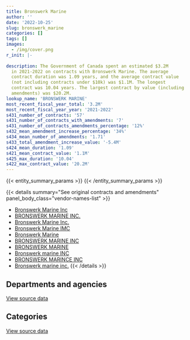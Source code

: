 ```yaml
---
title: Bronswerk Marine
author: ''
date: '2022-10-25'
slug: bronswerk_marine
categories: []
tags: []
images:
  - /img/cover.png
r_init: |-
  
description: The Government of Canada spent an estimated $3.2M
  in 2021-2022 on contracts with Bronswerk Marine. The average
  contract duration was 1.09 years, and the average contract value
  (not including contracts under $10k) was $1.1M. The longest
  contract was 10.04 years. The largest contract by value (including
  amendments) was $20.2M.
lookup_name: 'BRONSWERK MARINE'
most_recent_fiscal_year_total: '3.2M'
most_recent_fiscal_year_year: '2021-2022'
s431_number_of_contracts: '57'
s431_number_of_contracts_with_amendments: '7'
s431_number_of_contracts_amendments_percentage: '12%'
s432_mean_amendment_increase_percentage: '34%'
s434_mean_number_of_amendments: '1.71'
s433_total_amendment_increase_value: '-5.4M'
s424_mean_duration: '1.09'
s421_mean_contract_value: '1.1M'
s425_max_duration: '10.04'
s422_max_contract_value: '20.2M'
---
```


<script src="/rmarkdown-libs/htmlwidgets/htmlwidgets.js"></script>
<link href="/rmarkdown-libs/datatables-css/datatables-crosstalk.css" rel="stylesheet" />
<script src="/rmarkdown-libs/datatables-binding/datatables.js"></script>
<script src="/rmarkdown-libs/jquery/jquery-3.6.0.min.js"></script>
<link href="/rmarkdown-libs/dt-core-bootstrap/css/dataTables.bootstrap.min.css" rel="stylesheet" />
<link href="/rmarkdown-libs/dt-core-bootstrap/css/dataTables.bootstrap.extra.css" rel="stylesheet" />
<script src="/rmarkdown-libs/dt-core-bootstrap/js/jquery.dataTables.min.js"></script>
<script src="/rmarkdown-libs/dt-core-bootstrap/js/dataTables.bootstrap.min.js"></script>
<link href="/rmarkdown-libs/crosstalk/css/crosstalk.min.css" rel="stylesheet" />
<script src="/rmarkdown-libs/crosstalk/js/crosstalk.min.js"></script>
<script src="/rmarkdown-libs/htmlwidgets/htmlwidgets.js"></script>
<link href="/rmarkdown-libs/datatables-css/datatables-crosstalk.css" rel="stylesheet" />
<script src="/rmarkdown-libs/datatables-binding/datatables.js"></script>
<script src="/rmarkdown-libs/jquery/jquery-3.6.0.min.js"></script>
<link href="/rmarkdown-libs/dt-core-bootstrap/css/dataTables.bootstrap.min.css" rel="stylesheet" />
<link href="/rmarkdown-libs/dt-core-bootstrap/css/dataTables.bootstrap.extra.css" rel="stylesheet" />
<script src="/rmarkdown-libs/dt-core-bootstrap/js/jquery.dataTables.min.js"></script>
<script src="/rmarkdown-libs/dt-core-bootstrap/js/dataTables.bootstrap.min.js"></script>
<link href="/rmarkdown-libs/crosstalk/css/crosstalk.min.css" rel="stylesheet" />
<script src="/rmarkdown-libs/crosstalk/js/crosstalk.min.js"></script>

{{< entity_summary_params >}}
{{< /entity_summary_params >}}

{{< details summary="See original contracts and amendments" panel_body_class="vendor-names-list" >}}
- [Bronswerk Marine Inc](https://search.open.canada.ca/en/ct/?sort=contract_value_f%20desc&page=1&search_text=%22Bronswerk%20Marine%20Inc%22)
- [BRONSWERK MARINE INC.](https://search.open.canada.ca/en/ct/?sort=contract_value_f%20desc&page=1&search_text=%22BRONSWERK%20MARINE%20INC.%22)
- [Bronswerk Marine Inc.](https://search.open.canada.ca/en/ct/?sort=contract_value_f%20desc&page=1&search_text=%22Bronswerk%20Marine%20Inc.%22)
- [Bronswerk Marine IMC](https://search.open.canada.ca/en/ct/?sort=contract_value_f%20desc&page=1&search_text=%22Bronswerk%20Marine%20IMC%22)
- [Bronswerk Marine](https://search.open.canada.ca/en/ct/?sort=contract_value_f%20desc&page=1&search_text=%22Bronswerk%20Marine%22)
- [BRONSWERK MARINE INC](https://search.open.canada.ca/en/ct/?sort=contract_value_f%20desc&page=1&search_text=%22BRONSWERK%20MARINE%20INC%22)
- [BRONSWERK MARINE](https://search.open.canada.ca/en/ct/?sort=contract_value_f%20desc&page=1&search_text=%22BRONSWERK%20MARINE%22)
- [Bronswerk marine INC](https://search.open.canada.ca/en/ct/?sort=contract_value_f%20desc&page=1&search_text=%22Bronswerk%20marine%20INC%22)
- [BRONSWERK MARINCE INC](https://search.open.canada.ca/en/ct/?sort=contract_value_f%20desc&page=1&search_text=%22BRONSWERK%20MARINCE%20INC%22)
- [Bronswerk marine inc.](https://search.open.canada.ca/en/ct/?sort=contract_value_f%20desc&page=1&search_text=%22Bronswerk%20marine%20inc.%22)
{{< /details >}}

## Departments and agencies

<div id="htmlwidget-1" style="width:100%;height:auto;" class="datatables html-widget"></div>
<script type="application/json" data-for="htmlwidget-1">{"x":{"style":"bootstrap","filter":"none","vertical":false,"data":[["<a href=\"/departments/dfo-mpo/\">Fisheries and Oceans Canada<\/a>","<a href=\"/departments/dnd-mdn/\">National Defence<\/a>"],[2964.29,12123279.32],[49514.79,5203203.33],[null,3975328.87],[0,3213287.58]],"container":"<table class=\"table table-striped table-hover row-border order-column display\">\n  <thead>\n    <tr>\n      <th>Department<\/th>\n      <th>2018-2019<\/th>\n      <th>2019-2020<\/th>\n      <th>2020-2021<\/th>\n      <th>2021-2022<\/th>\n    <\/tr>\n  <\/thead>\n<\/table>","options":{"order":[[4,"desc"]],"pageLength":10,"autoWidth":true,"columnDefs":[{"targets":1,"render":"function(data, type, row, meta) {\n    return type !== 'display' ? data : DTWidget.formatCurrency(data, \"$\", 2, 3, \",\", \".\", true, null);\n  }"},{"targets":2,"render":"function(data, type, row, meta) {\n    return type !== 'display' ? data : DTWidget.formatCurrency(data, \"$\", 2, 3, \",\", \".\", true, null);\n  }"},{"targets":3,"render":"function(data, type, row, meta) {\n    return type !== 'display' ? data : DTWidget.formatCurrency(data, \"$\", 2, 3, \",\", \".\", true, null);\n  }"},{"targets":4,"render":"function(data, type, row, meta) {\n    return type !== 'display' ? data : DTWidget.formatCurrency(data, \"$\", 2, 3, \",\", \".\", true, null);\n  }"},{"width":"16%","targets":[1,2,3,4]},{"className":"dt-right","targets":[1,2,3,4]}],"orderClasses":false}},"evals":["options.columnDefs.0.render","options.columnDefs.1.render","options.columnDefs.2.render","options.columnDefs.3.render"],"jsHooks":[]}</script>
<p class="text-right">
<a href="https://github.com/GoC-Spending/contracts-data/tree/main/data/out/vendors/bronswerk_marine/summary_by_fiscal_year_by_department.csv" class="source-data-link btn btn-link">View source data</a>
</p>

## Categories

<div id="htmlwidget-2" style="width:100%;height:auto;" class="datatables html-widget"></div>
<script type="application/json" data-for="htmlwidget-2">{"x":{"style":"bootstrap","filter":"none","vertical":false,"data":[["<a href=\"/categories/other/\">(Other)<\/a>","<a href=\"/categories/facilities_and_construction/\">Facilities and construction<\/a>","<a href=\"/categories/defence/\">Defence<\/a>","<a href=\"/categories/transportation_and_logistics/\">Transportation and logistics<\/a>","<a href=\"/categories/industrial_products_and_services/\">Industrial products and services<\/a>"],[null,null,978707.29,2964.29,11144572.03],[null,805664.23,1086680.34,49514.79,3310858.76],[null,2297401.92,905028.12,null,772898.84],[0,2297401.92,893359.76,null,22525.9]],"container":"<table class=\"table table-striped table-hover row-border order-column display\">\n  <thead>\n    <tr>\n      <th>Category<\/th>\n      <th>2018-2019<\/th>\n      <th>2019-2020<\/th>\n      <th>2020-2021<\/th>\n      <th>2021-2022<\/th>\n    <\/tr>\n  <\/thead>\n<\/table>","options":{"order":[[4,"desc"]],"dom":"t","pageLength":30,"autoWidth":true,"columnDefs":[{"targets":1,"render":"function(data, type, row, meta) {\n    return type !== 'display' ? data : DTWidget.formatCurrency(data, \"$\", 2, 3, \",\", \".\", true, null);\n  }"},{"targets":2,"render":"function(data, type, row, meta) {\n    return type !== 'display' ? data : DTWidget.formatCurrency(data, \"$\", 2, 3, \",\", \".\", true, null);\n  }"},{"targets":3,"render":"function(data, type, row, meta) {\n    return type !== 'display' ? data : DTWidget.formatCurrency(data, \"$\", 2, 3, \",\", \".\", true, null);\n  }"},{"targets":4,"render":"function(data, type, row, meta) {\n    return type !== 'display' ? data : DTWidget.formatCurrency(data, \"$\", 2, 3, \",\", \".\", true, null);\n  }"},{"width":"16%","targets":[1,2,3,4]},{"className":"dt-right","targets":[1,2,3,4]}],"orderClasses":false,"lengthMenu":[10,25,30,50,100]}},"evals":["options.columnDefs.0.render","options.columnDefs.1.render","options.columnDefs.2.render","options.columnDefs.3.render"],"jsHooks":[]}</script>
<p class="text-right">
<a href="https://github.com/GoC-Spending/contracts-data/tree/main/data/out/vendors/bronswerk_marine/summary_by_fiscal_year_by_category.csv" class="source-data-link btn btn-link">View source data</a>
</p>
